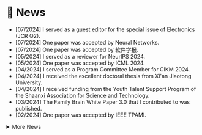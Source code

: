 # 📰 News
- [07/2024] I served as a guest editor for the <a style='text-decoration:none;' href='https://www.mdpi.com/journal/electronics/special_issues/956U5962O5'>special issue </a> of Electronics (JCR Q2). 
- [07/2024] One paper was accepted by Neural Networks.
- [07/2024] One paper was accepted by 软件学报.
- [05/2024] I served as a reviewer for NeurIPS 2024.
- [05/2024] One paper was accepted by ICML 2024.
- [04/2024] I served as a Program Committee Member for CIKM 2024.
- [04/2024] I received the excellent doctoral thesis from Xi'an Jiaotong University.
- [04/2024] I received funding from the Youth Talent Support Program of the Shaanxi Association for Science and Technology.
- [03/2024] The Family Brain White Paper 3.0 that I contributed to was published.
- [02/2024] One paper was accepted by IEEE TPAMI.
<details>
  <summary>More News</summary>
  <pre> 
 25. [07/2024] I served as a guest editor for the special issue of Electronics (JCR Q2).
 24. [07/2024] One paper was accepted by Neural Networks.
 23. [07/2024] One paper was accepted by 软件学报.
 22. [05/2024] I served as a reviewer for NeurIPS 2024.
 21. [05/2024] One paper was accepted by ICML 2024.
 20. [04/2024] I served as a Program Committee Member for CIKM 2024.
 19. [04/2024] I received the excellent doctoral thesis from Xi'an Jiaotong University
 18. [04/2024] I received funding from the Youth Talent Support Program of the Shaanxi Association for Science and Technology.
 17. [03/2024] The Family Brain White Paper 3.0 that I contributed to was published.
 16. [02/2024] One paper was accepted by IEEE TPAMI.
 15. [01/2024] One paper was accepted by WWW.
 14. [12/2023] I served as a Program Committee Member for IJCAI 2024.
 13. [11/2023] One paper was accepted by IJCV.
 12. [07/2023] I served as a Program Committee Member for AAAI 2024.
 11. [08/2023] I received funding from the National Natural Science Foundation of China Youth Program.
 10. [07/2023] One paper was accepted by IEEE TNNLS.
  9. [02/2023] I served as a Program Committee Member for IJCAI 2023.
  8. [11/2022] The undergraduate students I co-advised to compete in the eighth International College Students' Internet+ Innovation and Entrepreneurship Competition won the gold prize.
  7. [08/2022] I served as Program Committee Member for AAAI 2023.
  6. [07/2022] I received my Ph.D. degree from Xi'an Jiaotong University.
  5. [04/2022] I ended my visiting at National University of Singapore.
  4. [01/2022] I obtained an offer from Huawei Noah's Ark Lab.
  3. [10/2021] I ended the internship at Amazon.
  2. [07/2021] I was an applied scientist intern at Amazon.
  1. [04/2021] I was a visiting scholar at the National University of Singapore.
  </pre>
</details>